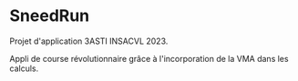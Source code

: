 # SneedRun
Projet d'application 3ASTI INSACVL 2023.

Appli de course révolutionnaire grâce à l'incorporation de la VMA dans les calculs.



